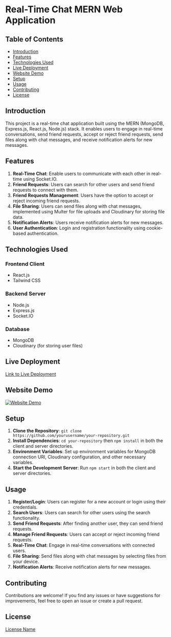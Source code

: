 # Real-Time Chat MERN Web Application

## Table of Contents

- [Introduction](#introduction)
- [Features](#features)
- [Technologies Used](#technologies-used)
- [Live Deployment](#live-deployment)
- [Website Demo](#website-demo)
- [Setup](#setup)
- [Usage](#usage)
- [Contributing](#contributing)
- [License](#license)

## Introduction

This project is a real-time chat application built using the MERN (MongoDB, Express.js, React.js, Node.js) stack. It enables users to engage in real-time conversations, send friend requests, accept or reject friend requests, send files along with chat messages, and receive notification alerts for new messages.

## Features

1. **Real-Time Chat**: Enable users to communicate with each other in real-time using Socket.IO.
2. **Friend Requests**: Users can search for other users and send friend requests to connect with them.
3. **Friend Requests Management**: Users have the option to accept or reject incoming friend requests.
4. **File Sharing**: Users can send files along with chat messages, implemented using Multer for file uploads and Cloudinary for storing file data.
5. **Notification Alerts**: Users receive notification alerts for new messages.
6. **User Authentication**: Login and registration functionality using cookie-based authentication.

## Technologies Used

### Frontend Client
- React.js
- Tailwind CSS

### Backend Server
- Node.js
- Express.js
- Socket.IO

### Database
- MongoDB
- Cloudinary (for storing user files)

## Live Deployment

[Link to Live Deployment](link_to_live_deployment)

## Website Demo

[![Website Demo](link_to_website_demo_image)](link_to_website_demo_video)

## Setup

1. **Clone the Repository**: `git clone https://github.com/yourusername/your-repository.git`
2. **Install Dependencies**: `cd your-repository` then `npm install` in both the client and server directories.
3. **Environment Variables**: Set up environment variables for MongoDB connection URI, Cloudinary configuration, and other necessary variables.
4. **Start the Development Server**: Run `npm start` in both the client and server directories.

## Usage

1. **Register/Login**: Users can register for a new account or login using their credentials.
2. **Search Users**: Users can search for other users using the search functionality.
3. **Send Friend Requests**: After finding another user, they can send friend requests.
4. **Manage Friend Requests**: Users can accept or reject incoming friend requests.
5. **Real-Time Chat**: Engage in real-time conversations with connected users.
6. **File Sharing**: Send files along with chat messages by selecting files from your device.
7. **Notification Alerts**: Receive notification alerts for new messages.

## Contributing

Contributions are welcome! If you find any issues or have suggestions for improvements, feel free to open an issue or create a pull request.

## License

[License Name](link_to_license)

